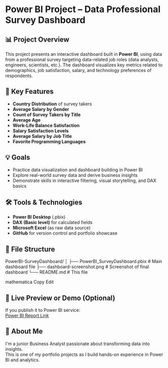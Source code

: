 # Power BI Project – Data Professional Survey Dashboard

## 📊 Project Overview
This project presents an interactive dashboard built in **Power BI**, using data from a professional survey targeting data-related job roles (data analysts, engineers, scientists, etc.). The dashboard visualizes key metrics related to demographics, job satisfaction, salary, and technology preferences of respondents.

## 🧩 Key Features
- **Country Distribution** of survey takers  
- **Average Salary by Gender**  
- **Count of Survey Takers by Title**  
- **Average Age**  
- **Work-Life Balance Satisfaction**  
- **Salary Satisfaction Levels**  
- **Average Salary by Job Title**  
- **Favorite Programming Languages**

## 💡 Goals
- Practice data visualization and dashboard building in Power BI  
- Explore real-world survey data and derive business insights  
- Demonstrate skills in interactive filtering, visual storytelling, and DAX basics  

## 🛠 Tools & Technologies
- **Power BI Desktop** (.pbix)
- **DAX (Basic level)** for calculated fields
- **Microsoft Excel** (as raw data source)
- **GitHub** for version control and portfolio showcase



## 📁 File Structure
PowerBI-SurveyDashboard/
│
├── PowerBI_SurveyDashboard.pbix # Main dashboard file
├── dashboard-screenshot.png # Screenshot of final dashboard
└── README.md # This file

mathematica
Copy
Edit

## 🔗 Live Preview or Demo (Optional)
If you publish it to Power BI service:  
[Power BI Report Link](https://app.powerbi.com/...your-link-here...)

## 🙋 About Me
I'm a junior Business Analyst passionate about transforming data into insights.  
This is one of my portfolio projects as I build hands-on experience in Power BI and analytics.
